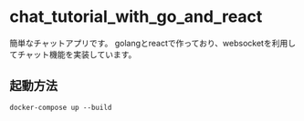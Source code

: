 # chat_tutorial_with_go_and_react
簡単なチャットアプリです。
golangとreactで作っており、websocketを利用してチャット機能を実装しています。

## 起動方法
```bash:
docker-compose up --build
```
